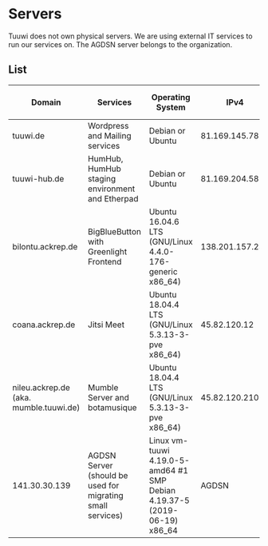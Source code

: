 # Servers

Tuuwi does not own physical servers. We are using external IT services to run our services on. The AGDSN server belongs to the organization.

## List

| Domain                                 | Services                                                   | Operating System                                                          | IPv4            | Provider                                               | Owned by tuuwi |
| -------------------------------------- | ---------------------------------------------------------- | ------------------------------------------------------------------------- | --------------- | ------------------------------------------------------ | -------------- |
| tuuwi.de                               | Wordpress and Mailing services                             | Debian or Ubuntu                                                          | 81.169.145.78   | Strato AG                                              | NO             |
| tuuwi-hub.de                           | HumHub, HumHub staging environment and Etherpad            | Debian or Ubuntu                                                          | 81.169.204.58   | Strato AG                                              | NO             |
| bilontu.ackrep.de                      | BigBlueButton with Greenlight Frontend                     | Ubuntu 16.04.6 LTS (GNU/Linux 4.4.0-176-generic x86_64)                   | 138.201.157.238 | Hetzner Online GmbH                                    | NO             |
| coana.ackrep.de                        | Jitsi Meet                                                 | Ubuntu 18.04.4 LTS (GNU/Linux 5.3.13-3-pve x86_64)                        | 45.82.120.12    | Bero Host (First Colo GmbH, Datacenter: RUB Frankfurt) | NO             |
| nileu.ackrep.de (aka. mumble.tuuwi.de) | Mumble Server and botamusique                              | Ubuntu 18.04.4 LTS (GNU/Linux 5.3.13-3-pve x86_64)                        | 45.82.120.210   | Bero Host (First Colo GmbH, Datacenter: RUB Frankfurt) | NO             |
| 141.30.30.139                          | AGDSN Server (should be used for migrating small services) | Linux vm-tuuwi 4.19.0-5-amd64 #1 SMP Debian 4.19.37-5 (2019-06-19) x86_64 | AGDSN           | YES                                                    |
